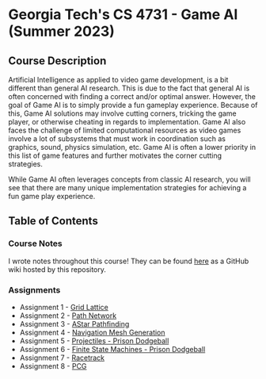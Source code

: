 # Georgia Tech's CS 4731 - Game AI (Summer 2023)
## Course Description
Artificial Intelligence as applied to video game development, is a bit different than general AI research. This is due to the fact that general AI is often concerned with finding a correct and/or optimal answer. However, the goal of Game AI is to simply provide a fun gameplay experience. Because of this, Game AI solutions may involve cutting corners, tricking the game player, or otherwise cheating in regards to implementation. Game AI also faces the challenge of limited computational resources as video games involve a lot of subsystems that must work in coordination such as graphics, sound, physics simulation, etc. Game AI is often a lower priority in this list of game features and further motivates the corner cutting strategies.

While Game AI often leverages concepts from classic AI research, you will see that there are many unique implementation strategies for achieving a fun game play experience.
## Table of Contents
### Course Notes
I wrote notes throughout this course! They can be found [here](https://github.com/Fried-man/CS_4731/wiki) as a GitHub wiki hosted by this repository.
### Assignments
- Assignment 1 - [Grid Lattice](/GameAIPathPlanning/Assets/Scripts/GameAIStudentWork/GridNavigation/CreateGrid.cs)
- Assignment 2 - [Path Network](/GameAIPathPlanning/Assets/Scripts/GameAIStudentWork/PathNetwork/CreatePathNetwork.cs)
- Assignment 3 - [AStar Pathfinding](/GameAIPathPlanning/Assets/Scripts/GameAIStudentWork/AStar/AStarPathSearchImpl.cs)
- Assignment 4 - [Navigation Mesh Generation](/GameAIPathPlanning/Assets/Scripts/GameAIStudentWork/Navmesh/CreateNavMesh.cs)
- Assignment 5 - [Projectiles - Prison Dodgeball](/GameAIPPrisonDodgeBall/Assets/Scripts/GameAIStudentWork)
- Assignment 6 - [Finite State Machines - Prison Dodgeball](/GameAIPPrisonDodgeBall/Assets/Scripts/GameAIStudentWork/MinionStateMachine.cs)
- Assignment 7 - [Racetrack](/GameAIRaceTrackFolder/Assets/Scripts/GameAIStudentWork/FuzzyVehicle.cs)
- Assignment 8 - [PCG](/GameAI_PCG/Assets/Scripts/StudentWork)
